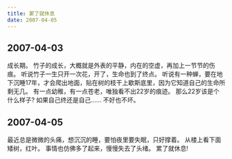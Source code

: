 ```yaml
---
title: 累了就休息
date: 2007-04-05
---
```

## 2007-04-03
成长期。
竹子的成长，大概就是外表的平静，内在的空虚，再加上一节节的伤痕。
听说竹子一生只开一次花，开了，生命也到了终点。
听说有一种蝉，要在地下沉睡17年，才会爬出地面，贴在树的枝干上歇斯底里，因为它知道自己的生命所剩无几。
有一点幼稚，有一点苍老，唯独看不出22岁的痕迹。
那么22岁该是个什么样子?
如果自己终还是自己……
不好也不坏。

## 2007-04-05
最近总是微微的头痛，想沉沉的睡，要怕夜里要失眠，只好撑着。
从楼上看下面矮树，红叶。
事情也仿佛多了起来，慢慢失去了头绪。
累了就休息!